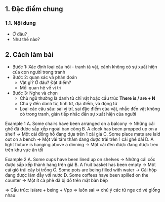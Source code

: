 
## 1. Đặc điểm chung

### 1.1. Nội dung
- Ở đâu?
- Như thế nào?

## 2.  Cách làm bài
- Bước 1: Xác định loại câu hỏi - tranh tả vật, cảnh không có sự xuất hiện của con người trong tranh
- Bước 2: quan xác và phán đoán
	- Vật gì? Ở đâu? Đặt điểm?
	- Mối quan hệ về vị trí 
- Bước 3: Nghe và chọn
	- Chủ ngữ thường là danh từ chỉ vật hoặc cấu trúc **There is / are + N**
	- Chú ý đến danh từ, tính từ, địa điểm, và động từ
	- Loại các câu sâu: sai vị trí, sai đặc điểm của vật, nhắc đến vật không có trong tranh, gián tiếp nhắc đến sự xuất hiện của người


Example 1
A. Some chairs have been arranged on a balcony
-> Những cái ghế đã được sắp xếp ngoài ban công
B. A clock has been propped up on a shelf
-> Một cái đồng hồ đang dựa trên 1 cái giá
C. Some place mats are laid out on a bench
-> Một vài tấm thảm đang được trải trên 1 cái ghế dài
D. A light fixture is hanging above a dinning 
-> Một cái đèn được đang được treo trên khu vực ăn tối


Example 2
A. Some cups have been lined up on shelves
-> Những cái cốc được sắp xếp thành hàng trên giá
B. A fruit basket has been empty
-> Một cái giỏ trái cây bị trống
C. Some pots are being filled with water
-> Cái hộp đang được làm đầy với nước
D. Some coffees have been  spilled on the counter
-> Một ít cà phê đã bị đổ trên mặt bàn bếp


=> Cấu trúc: is/are + being + Vpp => luôn sai
=> chú ý các từ nge có vẻ giống nhau